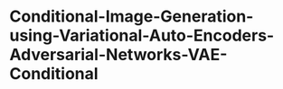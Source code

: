 # Conditional-Image-Generation-using-Variational-Auto-Encoders-Adversarial-Networks-VAE-Conditional
